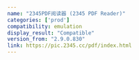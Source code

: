 ```yaml
---
name: "2345PDF阅读器 (2345 PDF Reader)"
categories: ['prod']
compatibility: emulation
display_result: "Compatible"
version_from: "2.9.0.830"
link: https://pic.2345.cc/pdf/index.html
---
```

